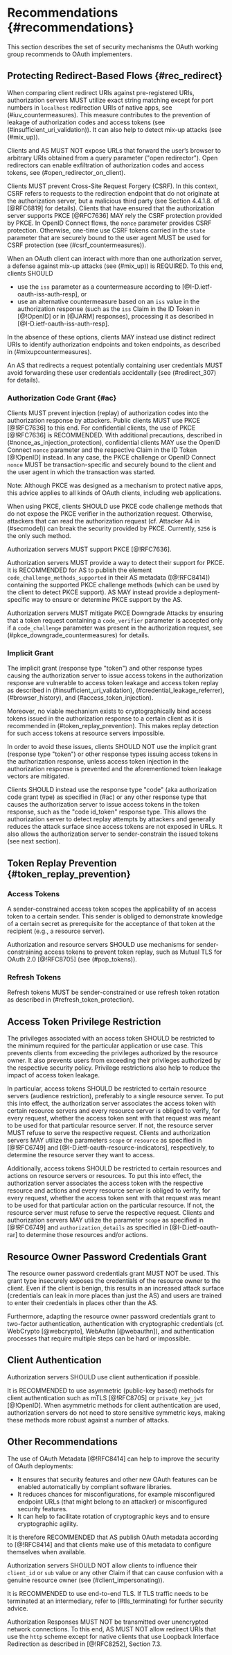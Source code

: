 # Recommendations {#recommendations}
    
This section describes the set of security mechanisms the OAuth
working group recommends to OAuth implementers.

## Protecting Redirect-Based Flows {#rec_redirect}

When comparing client redirect URIs against pre-registered URIs, authorization
servers MUST utilize exact string matching except for port numbers in
`localhost` redirection URIs of native apps, see (#iuv_countermeasures). This
measure contributes to the prevention of leakage of authorization codes and
access tokens (see (#insufficient_uri_validation)). It can also help to detect
mix-up attacks (see (#mix_up)).

Clients and AS MUST NOT expose URLs that forward the user’s browser to
arbitrary URIs obtained from a query parameter ("open redirector").
Open redirectors can enable exfiltration of authorization codes and
access tokens, see (#open_redirector_on_client).

Clients MUST prevent Cross-Site Request Forgery (CSRF). In this
context, CSRF refers to requests to the redirection endpoint that do
not originate at the authorization server, but a malicious third party
(see Section 4.4.1.8. of [@RFC6819] for details). Clients that have
ensured that the authorization server supports PKCE [@RFC7636] MAY
rely the CSRF protection provided by PKCE. In OpenID Connect flows,
the `nonce` parameter provides CSRF protection. Otherwise, one-time
use CSRF tokens carried in the `state` parameter that are securely
bound to the user agent MUST be used for CSRF protection (see
(#csrf_countermeasures)).
        
When an OAuth client can interact with more than one authorization server, a
defense against mix-up attacks (see (#mix_up)) is REQUIRED. To this end, clients
SHOULD 

  * use the `iss` parameter as a countermeasure according to
    [@I-D.ietf-oauth-iss-auth-resp], or 
  * use an alternative countermeasure based on an `iss` value in the
    authorization response (such as the `iss` Claim in the ID Token in
    [@!OpenID] or in [@JARM] responses), processing it as described in
    [@I-D.ietf-oauth-iss-auth-resp].

In the absence of these options, clients MAY instead use distinct redirect URIs
to identify authorization endpoints and token endpoints, as described in
(#mixupcountermeasures).

An AS that redirects a request potentially containing user credentials
MUST avoid forwarding these user credentials accidentally (see
(#redirect_307) for details).


### Authorization Code Grant {#ac}

Clients MUST prevent injection (replay) of authorization codes into the
authorization response by attackers. Public clients MUST use PKCE [@!RFC7636] to
this end. For confidential clients, the use of PKCE [@!RFC7636] is RECOMMENDED.
With additional precautions, described in (#nonce_as_injection_protection),
confidential clients MAY use the OpenID Connect `nonce` parameter and the
respective Claim in the ID Token [@!OpenID] instead. In any case, the PKCE
challenge or OpenID Connect `nonce` MUST be transaction-specific and securely
bound to the client and the user agent in which the transaction was started.

Note: Although PKCE was designed as a mechanism to protect native
apps, this advice applies to all kinds of OAuth clients, including web
applications.

When using PKCE, clients SHOULD use PKCE code challenge methods that
do not expose the PKCE verifier in the authorization request.
Otherwise, attackers that can read the authorization request (cf.
Attacker A4 in (#secmodel)) can break the security provided
by PKCE. Currently, `S256` is the only such method.

Authorization servers MUST support PKCE [@!RFC7636].

Authorization servers MUST provide a way to detect their support for
PKCE. It is RECOMMENDED for AS to publish the element
`code_challenge_methods_supported` in their AS metadata ([@!RFC8414])
containing the supported PKCE challenge methods (which can be used by
the client to detect PKCE support). AS MAY instead provide a
deployment-specific way to ensure or determine PKCE support by the AS.

Authorization servers MUST mitigate PKCE Downgrade Attacks by ensuring that a
token request containing a `code_verifier` parameter is accepted only if a
`code_challenge` parameter was present in the authorization request, see
(#pkce_downgrade_countermeasures) for details.

### Implicit Grant
    
The implicit grant (response type "token") and other response types
causing the authorization server to issue access tokens in the
authorization response are vulnerable to access token leakage and
access token replay as described in (#insufficient_uri_validation),
(#credential_leakage_referrer), (#browser_history), and
(#access_token_injection).
    
Moreover, no viable mechanism exists to cryptographically bind access
tokens issued in the authorization response to a certain client as it
is recommended in (#token_replay_prevention). This makes replay
detection for such access tokens at resource servers impossible.
    
In order to avoid these issues, clients SHOULD NOT use the implicit
grant (response type "token") or other response types issuing
access tokens in the authorization response, unless access token injection
in the authorization response is prevented and the aforementioned token leakage
vectors are mitigated.

Clients SHOULD instead use the response type "code" (aka authorization
code grant type) as specified in (#ac) or any other response type that
causes the authorization server to issue access tokens in the token
response, such as the "code id\_token" response type. This allows the
authorization server to detect replay attempts by attackers and
generally reduces the attack surface since access tokens are not
exposed in URLs. It also allows the authorization server to
sender-constrain the issued tokens (see next section).

## Token Replay Prevention {#token_replay_prevention}

### Access Tokens
 
A sender-constrained access token scopes the applicability of an access
token to a certain sender. This sender is obliged to demonstrate knowledge
of a certain secret as prerequisite for the acceptance of that token at
the recipient (e.g., a resource server).

Authorization and resource servers SHOULD use mechanisms for
sender-constraining access tokens to prevent token replay, such as
Mutual TLS for OAuth 2.0 [@!RFC8705] (see (#pop_tokens)).

### Refresh Tokens

Refresh tokens MUST be sender-constrained or use refresh token
rotation as described in (#refresh_token_protection).


## Access Token Privilege Restriction

The privileges associated with an access token SHOULD be restricted to
the minimum required for the particular application or use case. This
prevents clients from exceeding the privileges authorized by the
resource owner. It also prevents users from exceeding their privileges
authorized by the respective security policy. Privilege restrictions
also help to reduce the impact of access token leakage.

In particular, access tokens SHOULD be restricted to certain resource
servers (audience restriction), preferably to a single resource
server. To put this into effect, the authorization server associates
the access token with certain resource servers and every resource
server is obliged to verify, for every request, whether the access
token sent with that request was meant to be used for that particular
resource server. If not, the resource server MUST refuse to serve the
respective request. Clients and authorization servers MAY utilize the
parameters `scope` or `resource` as specified in [@!RFC6749] and
[@I-D.ietf-oauth-resource-indicators], respectively, to determine the
resource server they want to access.

Additionally, access tokens SHOULD be restricted to certain resources
and actions on resource servers or resources. To put this into effect,
the authorization server associates the access token with the
respective resource and actions and every resource server is obliged
to verify, for every request, whether the access token sent with that
request was meant to be used for that particular action on the
particular resource. If not, the resource server must refuse to serve
the respective request. Clients and authorization servers MAY utilize
the parameter `scope` as specified in [@!RFC6749] and `authorization_details` as specified in [@I-D.ietf-oauth-rar] to determine those
resources and/or actions.

## Resource Owner Password Credentials Grant

The resource owner password credentials grant MUST NOT be used. This
grant type insecurely exposes the credentials of the resource owner to
the client. Even if the client is benign, this results in an increased
attack surface (credentials can leak in more places than just the AS)
and users are trained to enter their credentials in places other than
the AS.

Furthermore, adapting the resource owner password credentials grant to
two-factor authentication, authentication with cryptographic
credentials (cf. WebCrypto [@webcrypto], WebAuthn [@webauthn]), and
authentication processes that require multiple steps can be hard or
impossible.


## Client Authentication
Authorization servers SHOULD use client authentication if possible.

It is RECOMMENDED to use asymmetric (public-key based) methods for
client authentication such as mTLS [@!RFC8705] or
`private_key_jwt` [@!OpenID]. When asymmetric methods for client
authentication are used, authorization servers do not need to store
sensitive symmetric keys, making these methods more robust against a
number of attacks.


## Other Recommendations

The use of OAuth Metadata [@!RFC8414] can help to improve the security of OAuth
deployments: 

 * It ensures that security features and other new OAuth features can be enabled
   automatically by compliant software libraries. 
 * It reduces chances for misconfigurations, for example misconfigured endpoint
   URLs (that might belong to an attacker) or misconfigured security features.
 * It can help to facilitate rotation of cryptographic keys and to ensure
   cryptographic agility.

It is therefore RECOMMENDED that AS publish OAuth metadata according to
[@!RFC8414] and that clients make use of this metadata to configure themselves
when available.

Authorization servers SHOULD NOT allow clients to influence their
`client_id` or `sub` value or any other Claim if that can cause
confusion with a genuine resource owner (see (#client_impersonating)).

It is RECOMMENDED to use end-to-end TLS. If TLS
traffic needs to be terminated at an intermediary, refer to
(#tls_terminating) for further security advice.

Authorization Responses MUST NOT be transmitted over unencrypted network
connections. To this end, AS MUST NOT allow redirect URIs that use the `http`
scheme except for native clients that use Loopback Interface Redirection as
described in [@!RFC8252], Section 7.3.
